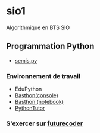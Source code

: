 # sio1
Algorithmique en BTS SIO

## Programmation Python
* [semis.py](semis.py)
### Environnement de travail
* EduPython
* [Basthon(console)](https://console.basthon.fr/) 
* [Basthon (notebook)](https://notebook.basthon.fr/)
* [PythonTutor](https://pythontutor.com/visualize.html#mode=edit)
### S'exercer sur [futurecoder](https://fr.futurecoder.io/course/#toc)
